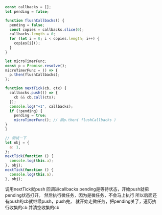 ```javascript
const callbacks = [];
let pending = false;

function flushCallbacks() {
  pending = false;
  const copies = callbacks.slice(0);
  callbacks.length = 0;
  for (let i = 0; i < copies.length; i++) {
    copies[i]();
  }
}

let microTimerFunc;
const p = Promise.resolve();
microTimerFunc = () => {
  p.then(flushCallbacks);
};

function nextTick(cb, ctx) {
  callbacks.push(() => {
    cb && cb.call(ctx);
  });
  console.log("+1", callbacks);
  if (!pending) {
    pending = true;
    microTimerFunc(); // 即p.then( flushCallbacks )
}
}

// 测试一下
let obj = {
  a: 1,
};
nextTick(function () {
  console.log(this.a);
}, obj);
nextTick(function () {
  console.log(this.a);
}, obj);
```

调用nextTick就push 回调进callbacks
pending是等待状态，开始push就把pending状态打开，
然后执行微任务，因为是微任务，不会马上执行
所以后面还有push的cb就继续push，push完，
就开始走微任务，把pending关了，遍历执行收集的cb
并清空收集的cb

